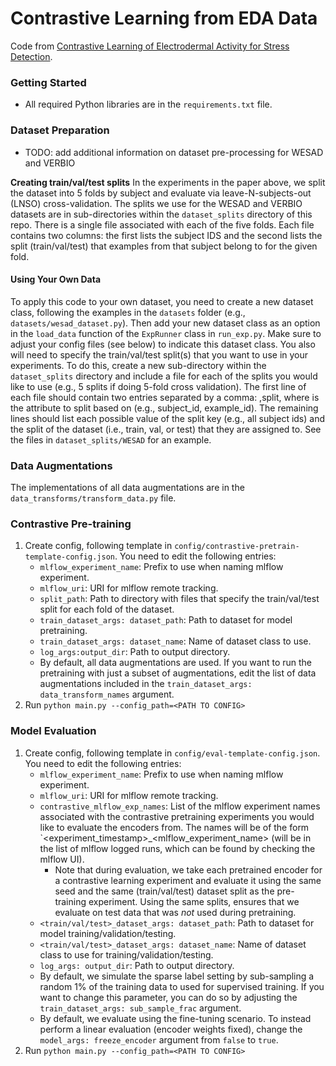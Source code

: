 # Contrastive Learning from EDA Data

Code from [Contrastive Learning of Electrodermal Activity for Stress Detection](https://drive.google.com/file/d/19zVyHcHshMA4dGPCL_R_bcVAwxNb-QAk/view).

### Getting Started
* All required Python libraries are in the ``requirements.txt`` file.

### Dataset Preparation
* TODO: add additional information on dataset pre-processing for WESAD and VERBIO

**Creating train/val/test splits**
In the experiments in the paper above, we split the dataset into 5 folds by subject and evaluate via leave-N-subjects-out (LNSO) cross-validation. The splits we use for the WESAD and VERBIO datasets are in sub-directories within the ``dataset_splits`` directory of this repo. There is a single file associated with each of the five folds. Each file contains two columns: the first lists the subject IDS and the second lists the split (train/val/test) that examples from that subject belong to for the given fold.

#### Using Your Own Data
To apply this code to your own dataset, you need to create a new dataset class, following the examples in the ``datasets`` folder (e.g., ``datasets/wesad_dataset.py``). Then add your new dataset class as an option in the ``load_data`` function of the ``ExpRunner`` class in ``run_exp.py``. Make sure to adjust your config files (see below) to indicate this dataset class. You also will need to specify the train/val/test split(s) that you want to use in your experiments. To do this, create a new sub-directory within the  ``dataset_splits`` directory and include a file for each of the splits you would like to use (e.g., 5 splits if doing 5-fold cross validation). The first line of each file should contain two entries separated by a comma: <SPLIT KEY>,split, where <SPLIT KEY> is the attribute to split based on (e.g., subject_id, example_id). The remaining lines should list each possible value of the split key (e.g., all subject ids) and the split of the dataset (i.e., train, val, or test) that they are assigned to. See the files in ``dataset_splits/WESAD`` for an example.

### Data Augmentations
The implementations of all data augmentations are in the ``data_transforms/transform_data.py`` file.
### Contrastive Pre-training
1. Create config, following template in ``config/contrastive-pretrain-template-config.json``. You need to edit the following entries:
   * `mlflow_experiment_name`: Prefix to use when naming mlflow experiment.
   * `mlflow_uri`: URI for mlflow remote tracking.
   * `split_path`: Path to directory with files that specify the train/val/test split for each fold of the dataset.
   * `train_dataset_args: dataset_path`: Path to dataset for model pretraining.
   * `train_dataset_args: dataset_name`: Name of dataset class to use.
   * `log_args:output_dir`: Path to output directory.
   * By default, all data augmentations are used. If you want to run the pretraining with just a subset of augmentations, edit the list of data augmentations included in the ``train_dataset_args: data_transform_names`` argument.
2. Run `python main.py --config_path=<PATH TO CONFIG>`
### Model Evaluation
1. Create config, following template in ``config/eval-template-config.json``. You need to edit the following entries:
   * `mlflow_experiment_name`: Prefix to use when naming mlflow experiment.
   * `mlflow_uri`: URI for mlflow remote tracking.
   * `contrastive_mlflow_exp_names`: List of the mlflow experiment names associated with the contrastive pretraining experiments you would like to evaluate the encoders from. The names will be of the form `<experiment_timestamp>_<mlflow_experiment_name> (will be in the list of mlflow logged runs, which can be found by checking the mlflow UI).
       * Note that during evaluation, we take each pretrained encoder for a contrastive learning experiment and evaluate it using the same seed and the same (train/val/test) dataset split as the pre-training experiment. Using the same splits, ensures that we evaluate on test data that was *not* used during pretraining.
   * `<train/val/test>_dataset_args: dataset_path`: Path to dataset for model training/validation/testing.
   * `<train/val/test>_dataset_args: dataset_name`: Name of dataset class to use for training/validation/testing.
   * `log_args: output_dir`: Path to output directory.
   * By default, we simulate the sparse label setting by sub-sampling a random 1\% of the training data to used for supervised training. If you want to change this parameter, you can do so by adjusting the `train_dataset_args: sub_sample_frac` argument.
   * By default, we evaluate using the fine-tuning scenario. To instead perform a linear evaluation (encoder weights fixed), change the `model_args: freeze_encoder` argument from ``false`` to ``true``.
2. Run `python main.py --config_path=<PATH TO CONFIG>`
